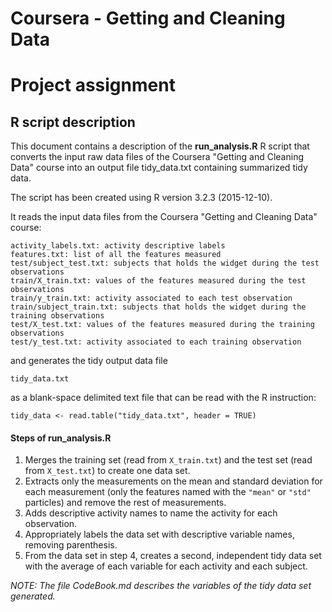 # Coursera - Getting and Cleaning Data
# Project assignment

## R script description

This document contains a description of the **run_analysis.R** R script that converts the input raw data files of the Coursera "Getting and Cleaning Data" course into an output file tidy_data.txt containing summarized tidy data.

The script has been created using R version 3.2.3 (2015-12-10).

It reads the input data files from the Coursera "Getting and Cleaning Data" course:
```
activity_labels.txt: activity descriptive labels
features.txt: list of all the features measured
test/subject_test.txt: subjects that holds the widget during the test observations
train/X_train.txt: values of the features measured during the test observations
train/y_train.txt: activity associated to each test observation
train/subject_train.txt: subjects that holds the widget during the training observations
test/X_test.txt: values of the features measured during the training observations
test/y_test.txt: activity associated to each training observation
```
and generates the tidy output data file 
```
tidy_data.txt
```
as a blank-space delimited text file that can be read with the R instruction:
```
tidy_data <- read.table("tidy_data.txt", header = TRUE)
```

#### **Steps of run_analysis.R**

1. Merges the training set (read from `X_train.txt`) and the test set (read from `X_test.txt`) to create one data set.
2. Extracts only the measurements on the mean and standard deviation for each measurement (only the features named with the `"mean"` or `"std"` particles) and remove the rest of measurements.
3. Adds descriptive activity names to name the activity for each observation.
4. Appropriately labels the data set with descriptive variable names, removing parenthesis.
5. From the data set in step 4, creates a second, independent tidy data set with the average of each variable for each activity and each subject.


_NOTE: The file CodeBook.md describes the variables of the tidy data set generated._


